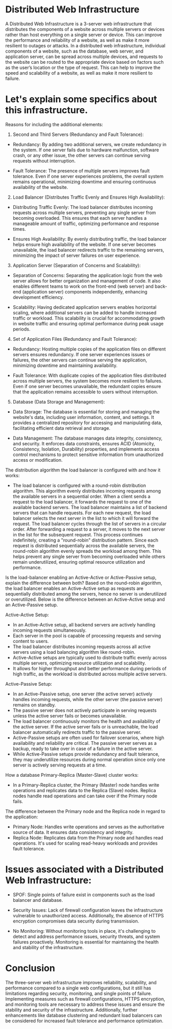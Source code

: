 # Distributed Web Infrastructure
A Distributed Web Infrastructure is a 3-server web infrastructure that distributes the components of a website across multiple servers or devices rather than host everything on a single server or device. This can improve the performance and reliability of a website, as well as make it more resilient to outages or attacks. In a distributed web infrastructure, individual components of a website, such as the database, web server, and application server, can be spread across multiple devices, and requests to the website can be routed to the appropriate device based on factors such as the user’s location or the type of request. This can help to improve the speed and scalability of a website, as well as make it more resilient to failure.

# Let's explain some specifics about this infrastructure.
Reasons for including the additional elements:
1.	Second and Third Servers (Redundancy and Fault Tolerance):
- Redundancy: By adding two additional servers, we create redundancy in the system. If one server fails due to hardware malfunction, software crash, or any other issue, the other servers can continue serving requests without interruption.

- Fault Tolerance: The presence of multiple servers improves fault tolerance. Even if one server experiences problems, the overall system remains operational, minimizing downtime and ensuring continuous availability of the website.

2.	Load Balancer (Distributes Traffic Evenly and Ensures High Availability):
- Distributing Traffic Evenly: The load balancer distributes incoming requests across multiple servers, preventing any single server from becoming overloaded. This ensures that each server handles a manageable amount of traffic, optimizing performance and response times.

- Ensures High Availability: By evenly distributing traffic, the load balancer helps ensure high availability of the website. If one server becomes unavailable, the load balancer redirects traffic to the remaining servers, minimizing the impact of server failures on user experience.

3.	Application Server (Separation of Concerns and Scalability):
- Separation of Concerns: Separating the application logic from the web server allows for better organization and management of code. It also enables different teams to work on the front-end (web server) and back-end (application server) components independently, enhancing development efficiency.

- Scalability: Having dedicated application servers enables horizontal scaling, where additional servers can be added to handle increased traffic or workload. This scalability is crucial for accommodating growth in website traffic and ensuring optimal performance during peak usage periods.

4.	Set of Application Files (Redundancy and Fault Tolerance):
- Redundancy: Hosting multiple copies of the application files on different servers ensures redundancy. If one server experiences issues or failures, the other servers can continue serving the application, minimizing downtime and maintaining availability.

- Fault Tolerance: With duplicate copies of the application files distributed across multiple servers, the system becomes more resilient to failures. Even if one server becomes unavailable, the redundant copies ensure that the application remains accessible to users without interruption.

5.	Database (Data Storage and Management):
- Data Storage: The database is essential for storing and managing the website's data, including user information, content, and settings. It provides a centralized repository for accessing and manipulating data, facilitating efficient data retrieval and storage.

- Data Management: The database manages data integrity, consistency, and security. It enforces data constraints, ensures ACID (Atomicity, Consistency, Isolation, Durability) properties, and implements access control mechanisms to protect sensitive information from unauthorized access or modification.

The distribution algorithm the load balancer is configured with and how it works:
- The load balancer is configured with a round-robin distribution algorithm. This algorithm evenly distributes incoming requests among the available servers in a sequential order. When a client sends a request to the load balancer, it forwards the request to one of the available backend servers. The load balancer maintains a list of backend servers that can handle requests. For each new request, the load balancer selects the next server in the list to which it will forward the request. The load balancer cycles through the list of servers in a circular order. After forwarding a request to a server, it moves to the next server in the list for the subsequent request. This process continues indefinitely, creating a "round-robin" distribution pattern. Since each request is distributed sequentially across the available servers, the round-robin algorithm evenly spreads the workload among them. This helps prevent any single server from becoming overloaded while others remain underutilized, ensuring optimal resource utilization and performance.

Is the load-balancer enabling an Active-Active or Active-Passive setup, explain the difference between both?
Based on the round-robin algorithm, the load balancer enables an Active-Active setup as requests are sequentially distributed among the servers, hence no server is underutilized or overutilized. Below is the difference between an Active-Active setup and an Active-Passive setup.

Active-Active Setup:
- In an Active-Active setup, all backend servers are actively handling incoming requests simultaneously.
- Each server in the pool is capable of processing requests and serving content to users.
- The load balancer distributes incoming requests across all active servers using a load balancing algorithm like round-robin.
- Active-Active setups are typically used to distribute traffic evenly across multiple servers, optimizing resource utilization and scalability.
- It allows for higher throughput and better performance during periods of high traffic, as the workload is distributed across multiple active servers.

Active-Passive Setup:
- In an Active-Passive setup, one server (the active server) actively handles incoming requests, while the other server (the passive server) remains on standby.
- The passive server does not actively participate in serving requests unless the active server fails or becomes unavailable.
- The load balancer continuously monitors the health and availability of the active server. If the active server fails or is unreachable, the load balancer automatically redirects traffic to the passive server.
- Active-Passive setups are often used for failover scenarios, where high availability and reliability are critical. The passive server serves as a backup, ready to take over in case of a failure in the active server.
- While Active-Passive setups provide redundancy and fault tolerance, they may underutilize resources during normal operation since only one server is actively serving requests at a time.

How a database Primary-Replica (Master-Slave) cluster works:
- In a Primary-Replica cluster, the Primary (Master) node handles write operations and replicates data to the Replica (Slave) nodes. Replica nodes handle read operations and can take over if the Primary node fails.

The difference between the Primary node and the Replica node in regard to the application:
- Primary Node: Handles write operations and serves as the authoritative source of data. It ensures data consistency and integrity.
- Replica Node: Replicates data from the Primary node and handles read operations. It's used for scaling read-heavy workloads and provides fault tolerance.

# Issues associated with a Distributed Web Infrastructure:
- SPOF: Single points of failure exist in components such as the load balancer and database.

- Security Issues: Lack of firewall configuration leaves the infrastructure vulnerable to unauthorized access. Additionally, the absence of HTTPS encryption compromises data security during transmission.

- No Monitoring: Without monitoring tools in place, it's challenging to detect and address performance issues, security threats, and system failures proactively. Monitoring is essential for maintaining the health and stability of the infrastructure.

# Conclusion
The three-server web infrastructure improves reliability, scalability, and performance compared to a single web configurations, but it still has limitations regarding security, monitoring, and single points of failure. Implementing measures such as firewall configurations, HTTPS encryption, and monitoring tools are necessary to address these issues and ensure the stability and security of the infrastructure. Additionally, further enhancements like database clustering and redundant load balancers can be considered for increased fault tolerance and performance optimization.
